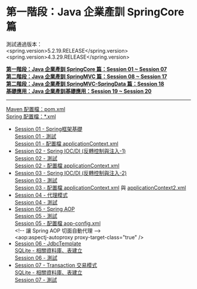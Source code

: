 # 第一階段：Java 企業產訓 SpringCore 篇
測試通過版本：<br />
&lt;spring.version>5.2.19.RELEASE&lt;/spring.version><br />
&lt;spring.version>4.3.29.RELEASE&lt;/spring.version><p />

<b><a href="https://github.com/vincenttuan/SpringCoreExpert2022">第一階段：Java 企業產訓 SpringCore 篇：Session 01 ~ Session 07</a></b><br />
<b><a href="https://github.com/vincenttuan/SpringMVCExpert2022">第二階段：Java 企業產訓 SpringMVC 篇：Session 08 ~ Session 17</a></b><br />
<b><a href="https://github.com/vincenttuan/SpringDataJPAExpert2022">第二階段：Java 企業產訓 SpringMVC-SpringData 篇：Session 18</a></b><br />
<b><a href="https://github.com/vincenttuan/SpringBoot-PSI-20211018">基礎應用：Java 企業產訓基礎應用：Session 19 ~ Session 20</a></b><br />
<hr/>

<a href="./pom.xml">Maven 配置檔：pom.xml</a><br />
<a href="https://github.com/vincenttuan/SpringCoreExpert2022/tree/main/conf">Spring 配置檔：*.xml</a><p />
<ul>
  <li>
      <a href="https://github.com/vincenttuan/SpringCoreExpert2022/tree/main/src/main/java/com/spring/core/session01">Session 01 - Spring框架基礎</a><br />
      <a href="https://github.com/vincenttuan/SpringCoreExpert2022/tree/main/src/test/java/com/spring/core/session01">Session 01 - 測試</a><br />
      <a href="https://github.com/vincenttuan/SpringCoreExpert2022/blob/main/conf/applicationContext.xml">Session 01 - 配置檔 applicationContext.xml</a>
  </li>
  <li>
      <a href="https://github.com/vincenttuan/SpringCoreExpert2022/tree/main/src/main/java/com/spring/core/session02">Session 02 - Spring IOC/DI (反轉控制與注入-1)</a><br />
      <a href="https://github.com/vincenttuan/SpringCoreExpert2022/tree/main/src/test/java/com/spring/core/session02">Session 02 - 測試</a><br />
      <a href="https://github.com/vincenttuan/SpringCoreExpert2022/blob/main/conf/applicationContext.xml">Session 02 - 配置檔 applicationContext.xml</a>
  </li>
  <li>
      <a href="https://github.com/vincenttuan/SpringCoreExpert2022/tree/main/src/main/java/com/spring/core/session03">Session 03 - Spring IOC/DI (反轉控制與注入-2)</a><br />
      <a href="https://github.com/vincenttuan/SpringCoreExpert2022/tree/main/src/test/java/com/spring/core/session03">Session 03 - 測試</a><br />
      <a href="https://github.com/vincenttuan/SpringCoreExpert2022/blob/main/conf/applicationContext.xml">Session 03 - 配置檔 applicationContext.xml</a> 與 
      <a href="https://github.com/vincenttuan/SpringCoreExpert2022/blob/main/conf/applicationContext2.xml">applicationContext2.xml</a>
  </li>
    <li>
      <a href="https://github.com/vincenttuan/SpringCoreExpert2022/tree/main/src/main/java/com/spring/core/session04">Session 04 - 代理模式</a><br />
      <a href="https://github.com/vincenttuan/SpringCoreExpert2022/tree/main/src/test/java/com/spring/core/session04">Session 04 - 測試</a>
  </li>
  <li>
      <a href="https://github.com/vincenttuan/SpringCoreExpert2022/tree/main/src/main/java/com/spring/core/session05">Session 05 - Spring AOP</a><br />
      <a href="https://github.com/vincenttuan/SpringCoreExpert2022/tree/main/src/test/java/com/spring/core/session05">Session 05 - 測試</a><br />
      <a href="https://github.com/vincenttuan/SpringCoreExpert2022/blob/main/conf/aop-config.xml">Session 05 - 配置檔 aop-config.xml</a><br />
      &lt;!-- 讓 Spring AOP 切面自動代理 --&gt;<br />
      &lt;aop:aspectj-autoproxy proxy-target-class="true" /&gt;
      <br />
  </li>
  </li>
  <li>
      <a href="https://github.com/vincenttuan/SpringCoreExpert2022/tree/main/src/main/java/com/spring/core/session06">Session 06 - JdbcTemplate</a><br />
      <a href="https://github.com/vincenttuan/SpringCoreExpert2022/blob/main/db/sql.txt">SQLite - 相關資料庫、表建立</a><br />
      <a href="https://github.com/vincenttuan/SpringCoreExpert2022/tree/main/src/test/java/com/spring/core/session06">Session 06 - 測試</a>
  </li>
  <li>
      <a href="https://github.com/vincenttuan/SpringCoreExpert2022/tree/main/src/main/java/com/spring/core/session07">Session 07 - Transaction 交易模式</a><br />
      <a href="https://github.com/vincenttuan/SpringCoreExpert2022/blob/main/db/sql.txt">SQLite - 相關資料庫、表建立</a><br />
      <a href="https://github.com/vincenttuan/SpringCoreExpert2022/tree/main/src/test/java/com/spring/core/session07">Session 07 - 測試</a>
  </li>
<ul>
